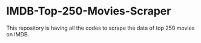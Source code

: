 # IMDB-Top-250-Movies-Scraper
This repository is having all the codes to scrape the data of top 250 movies on IMDB.

